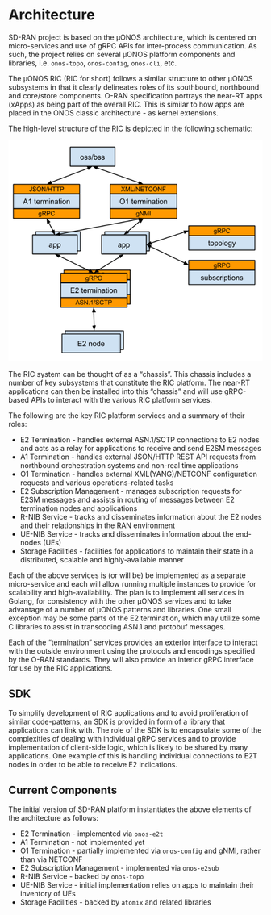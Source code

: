 # Architecture

SD-RAN project is based on the µONOS architecture, which is centered on micro-services and use of gRPC APIs for
inter-process communication. As such, the project relies on several µONOS platform components and libraries,
i.e. `onos-topo`, `onos-config`, `onos-cli`, etc.

The µONOS RIC (RIC for short) follows a similar structure to other µONOS subsystems in that it clearly delineates roles
of its southbound, northbound and core/store components. O-RAN specification portrays the near-RT apps
(xApps) as being part of the overall RIC. This is similar to how apps are placed in the ONOS classic
architecture - as kernel extensions.

The high-level structure of the RIC is depicted in the following schematic:

![SD-RAN Design](_static/images/design.png)

The RIC system can be thought of as a “chassis”. This chassis includes a number of key subsystems that 
constitute the RIC platform. The near-RT applications can then be installed into this “chassis” and 
will use gRPC-based APIs to interact with the various RIC platform services.

The following are the key RIC platform services and a summary of their roles:
* E2 Termination - handles external ASN.1/SCTP connections to E2 nodes and acts as a relay for applications to receive and send E2SM messages
* A1 Termination - handles external JSON/HTTP REST API requests from northbound orchestration systems and non-real time applications
* O1 Termination - handles external XML(YANG)/NETCONF configuration requests and various operations-related tasks
* E2 Subscription Management - manages subscription requests for E2SM messages and assists in routing of messages between E2 termination nodes and applications
* R-NIB Service - tracks and disseminates information about the E2 nodes and their relationships in the RAN environment
* UE-NIB Service - tracks and disseminates information about the end-nodes (UEs)
* Storage Facilities - facilities for applications to maintain their state in a distributed, scalable and highly-available manner

Each of the above services is (or will be) be implemented as a separate micro-service and each will 
allow running multiple instances to provide for scalability and high-availability. 
The plan is to implement all services in Golang, for consistency with the other µONOS services and 
to take advantage of a number of µONOS patterns and libraries. 
One small exception may be some parts of the E2 termination, which may utilize some C libraries to
assist in transcoding ASN.1 and protobuf messages.

Each of the “termination” services provides an exterior interface to interact with the 
outside environment using the protocols and encodings specified by the O-RAN standards. 
They will also provide an interior gRPC interface for use by the RIC applications.

## SDK
To simplify development of RIC applications and to avoid proliferation of similar code-patterns,
an SDK is provided in form of a library that applications can link with. The role of the SDK is to 
encapsulate some of the complexities of dealing with individual gRPC services and to provide implementation of
client-side logic, which is likely to be shared by many applications. One example of this is
handling individual connections to E2T nodes in order to be able to receive E2 indications.

## Current Components
The initial version of SD-RAN platform instantiates the above elements of the architecture as follows:

* E2 Termination - implemented via `onos-e2t`
* A1 Termination - not implemented yet
* O1 Termination - partially implemented via `onos-config` and gNMI, rather than via NETCONF
* E2 Subscription Management - implemented via `onos-e2sub`
* R-NIB Service - backed by `onos-topo`
* UE-NIB Service - initial implementation relies on apps to maintain their inventory of UEs
* Storage Facilities - backed by `atomix` and related libraries

